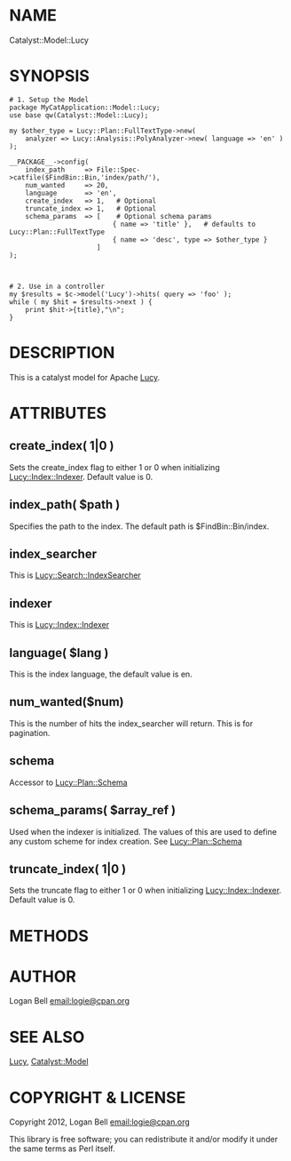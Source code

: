 # NAME

Catalyst::Model::Lucy

# SYNOPSIS

    # 1. Setup the Model
    package MyCatApplication::Model::Lucy;
    use base qw(Catalyst::Model::Lucy);

    my $other_type = Lucy::Plan::FullTextType->new(
        analyzer => Lucy::Analysis::PolyAnalyzer->new( language => 'en' )
    );

    __PACKAGE__->config(
        index_path     => File::Spec->catfile($FindBin::Bin,'index/path/'),
        num_wanted     => 20,
        language       => 'en',
        create_index   => 1,   # Optional
        truncate_index => 1,   # Optional
        schema_params  => [    # Optional schema params
                              { name => 'title' },   # defaults to Lucy::Plan::FullTextType
                              { name => 'desc', type => $other_type }
                          ]
    );



    # 2. Use in a controller
    my $results = $c->model('Lucy')->hits( query => 'foo' );
    while ( my $hit = $results->next ) {
        print $hit->{title},"\n";
    }





# DESCRIPTION

This is a catalyst model for Apache [Lucy](http://search.cpan.org/perldoc?Lucy). 

# ATTRIBUTES

## create_index( 1|0 )

Sets the create_index flag to either 1 or 0 when initializing
[Lucy::Index::Indexer](http://search.cpan.org/perldoc?Lucy::Index::Indexer). Default value is 0.

## index_path( $path )

Specifies the path to the index. The default path is $FindBin::Bin/index.

## index_searcher

This is [Lucy::Search::IndexSearcher](http://search.cpan.org/perldoc?Lucy::Search::IndexSearcher)

## indexer

This is [Lucy::Index::Indexer](http://search.cpan.org/perldoc?Lucy::Index::Indexer)

## language( $lang )

This is the index language, the default value is en.

## num_wanted($num)

This is the number of hits the index_searcher will return. This is for
pagination.

## schema

Accessor to [Lucy::Plan::Schema](http://search.cpan.org/perldoc?Lucy::Plan::Schema)

## schema_params( $array_ref )

Used when the indexer is initialized. The values of this are used to define
any custom scheme for index creation. See <Lucy::Plan::Schema>

## truncate_index( 1|0 )

Sets the truncate flag to either 1 or 0 when initializing
[Lucy::Index::Indexer](http://search.cpan.org/perldoc?Lucy::Index::Indexer). Default value is 0.

# METHODS

# AUTHOR

Logan Bell [email:logie@cpan.org](email:logie@cpan.org)

# SEE ALSO

[Lucy](http://search.cpan.org/perldoc?Lucy), [Catalyst::Model](http://search.cpan.org/perldoc?Catalyst::Model)

# COPYRIGHT & LICENSE

Copyright 2012, Logan Bell [email:logie@cpan.org](email:logie@cpan.org)

This library is free software; you can redistribute it and/or modify it under
the same terms as Perl itself.